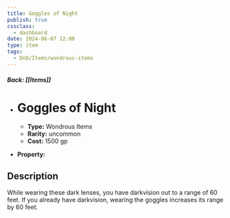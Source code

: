 ```yaml
---
title: Goggles of Night
publish: true
cssclass:
  - dashboard
date: 2024-06-07 12:00
type: item
tags:
  - DnD/Items/wondrous-items
---
```


##### Back: [[Items]]

- # Goggles of Night

    - **Type:** Wondrous Items
    - **Rarity:** uncommon
    - **Cost:** 1500 gp
- **Property:** 



## Description 

While wearing these dark lenses, you have darkvision out to a range of 60 feet. If you already have darkvision, wearing the goggles increases its range by 60 feet.
